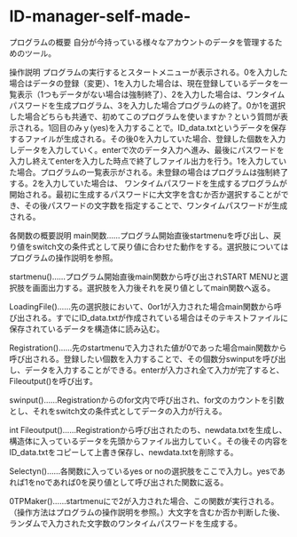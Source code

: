 # ID-manager-self-made-

プログラムの概要
自分が今持っている様々なアカウントのデータを管理するためのツール。

操作説明
プログラムの実行するとスタートメニューが表示される。0を入力した場合はデータの登録（変更）、1を入力した場合は、現在登録しているデータを一覧表示（1つもデータがない場合は強制終了）、2を入力した場合は、ワンタイムパスワードを生成プログラム、3を入力した場合プログラムの終了。0か1を選択した場合どちらも共通で、初めてこのプログラムを使いますか？という質問が表示される。1回目のみｙ(yes)を入力することで。ID_data.txtというデータを保存するファイルが生成される。その後0を入力していた場合、登録した個数を入力しデータを入力していく。enterで次のデータ入力へ進み、最後にパスワードを入力し終えてenterを入力した時点で終了しファイル出力を行う。1を入力していた場合。プログラムの一覧表示がされる。未登録の場合はプログラムは強制終了する。2を入力していた場合は、
ワンタイムパスワードを生成するプログラムが開始される。最初に生成するパスワードに大文字を含むか否か選択することができ、その後パスワードの文字数を指定することで、ワンタイムパスワードが生成される。

各関数の概要説明
main関数……プログラム開始直後startmenuを呼び出し、戻り値をswitch文の条件式として戻り値に合わせた動作をする。選択肢についてはプログラムの操作説明を参照。

startmenu()……プログラム開始直後main関数から呼び出されSTART MENUと選択肢を画面出力する。選択肢を入力後それを戻り値としてmain関数へ返る。

LoadingFile()……先の選択肢において、0or1が入力された場合main関数から呼び出される。すでにID_data.txtが作成されている場合はそのテキストファイルに保存されているデータを構造体に読み込む。

Registration()……先のstartmenuで入力された値が0であった場合main関数から呼び出される。登録したい個数を入力することで、その個数分swinputを呼び出し、データを入力することができる。enterが入力され全て入力が完了すると、Fileoutput()を呼び出す。

swinput()……Registrationからのfor文内で呼び出され、for文のカウントを引数とし、それをswitch文の条件式としてデータの入力が行える。

int Fileoutput()……Registrationから呼び出されたのち、newdata.txtを生成し、構造体に入っているデータを先頭からファイル出力していく。その後その内容をID_data.txtをコピーして上書き保存し、newdata.txtを削除する。

Selectyn()……各関数に入っているyes or noの選択肢をここで入力し。yesであれば1をnoであれば0を戻り値として呼び出された関数に返る。

0TPMaker()……startmenuにで2が入力された場合、この関数が実行される。（操作方法はプログラムの操作説明を参照。）大文字を含むか否か判断した後、ランダムで入力された文字数のワンタイムパスワードを生成する。
